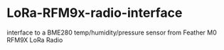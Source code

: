 # LoRa-RFM9x-radio-interface
interface to a BME280 temp/humidity/pressure sensor from Feather M0 RFM9X LoRa Radio
